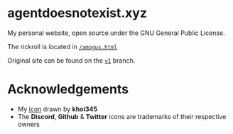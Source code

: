 # agentdoesnotexist.xyz

My personal website, open source under the GNU General Public License.

The rickroll is located in [`/amogus.html`](https://agentdoesnotexist.xyz/amogus)

Original site can be found on the [`v1`](https://github.com/agentisnotreal/agentdoesnotexist.xyz/tree/v1) branch.

# Acknowledgements

- My [icon](https://agentdoesnotexist.xyz/src/svg/agentisnotreal.svg) drawn by **khoi345**
- The **Discord**, **Github** & **Twitter** icons are trademarks of their respective owners
